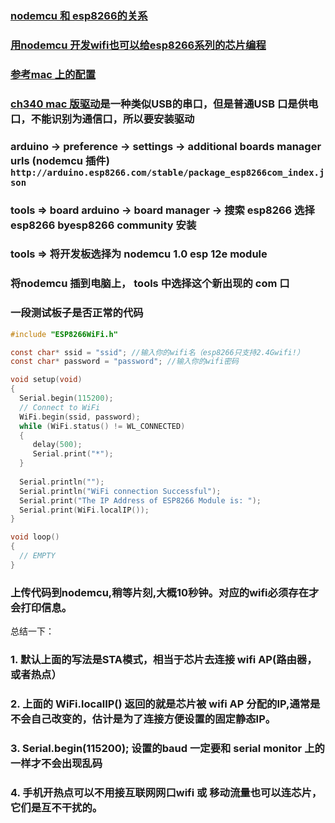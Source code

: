 ### [nodemcu 和 esp8266的关系](http://www.taichi-maker.com/homepage/esp8266-nodemcu-iot/esp8266-nodemcu-tutorial-index/nodemcu-hardware/)
### [用nodemcu 开发wifi也可以给esp8266系列的芯片编程](https://www.bilibili.com/read/cv2186586/)
### [参考mac 上的配置](https://www.toutiao.com/i6798723641820316168/)
### [ch340 mac 版驱动](https://github.com/adrianmihalko/ch340g-ch34g-ch34x-mac-os-x-driver/raw/master/CH34x_Install_V1.5.pkg)是一种类似USB的串口，但是普通USB 口是供电口，不能识别为通信口，所以要安装驱动
### arduino -> preference -> settings -> additional boards manager urls (nodemcu 插件) ```http://arduino.esp8266.com/stable/package_esp8266com_index.json```
### tools => board arduino -> board manager -> 搜索 esp8266 选择 esp8266 byesp8266 community 安装
### tools => 将开发板选择为 nodemcu 1.0 esp 12e module
### 将nodemcu 插到电脑上， tools 中选择这个新出现的 com 口
### 一段测试板子是否正常的代码
```c
#include "ESP8266WiFi.h"

const char* ssid = "ssid"; //输入你的wifi名（esp8266只支持2.4Gwifi!）
const char* password = "password"; //输入你的wifi密码

void setup(void)
{ 
  Serial.begin(115200);
  // Connect to WiFi
  WiFi.begin(ssid, password);
  while (WiFi.status() != WL_CONNECTED) 
  {
     delay(500);
     Serial.print("*");
  }
  
  Serial.println("");
  Serial.println("WiFi connection Successful");
  Serial.print("The IP Address of ESP8266 Module is: ");
  Serial.print(WiFi.localIP());
}

void loop() 
{
  // EMPTY
}
```

### 上传代码到nodemcu,稍等片刻,大概10秒钟。对应的wifi必须存在才会打印信息。
总结一下：
### 1. 默认上面的写法是STA模式，相当于芯片去连接 wifi AP(路由器，或者热点）
### 2. 上面的 WiFi.localIP() 返回的就是芯片被 wifi AP 分配的IP,通常是不会自己改变的，估计是为了连接方便设置的固定静态IP。
### 3. Serial.begin(115200); 设置的baud 一定要和 serial monitor 上的 一样才不会出现乱码
### 4. 手机开热点可以不用接互联网网口wifi 或 移动流量也可以连芯片，它们是互不干扰的。

